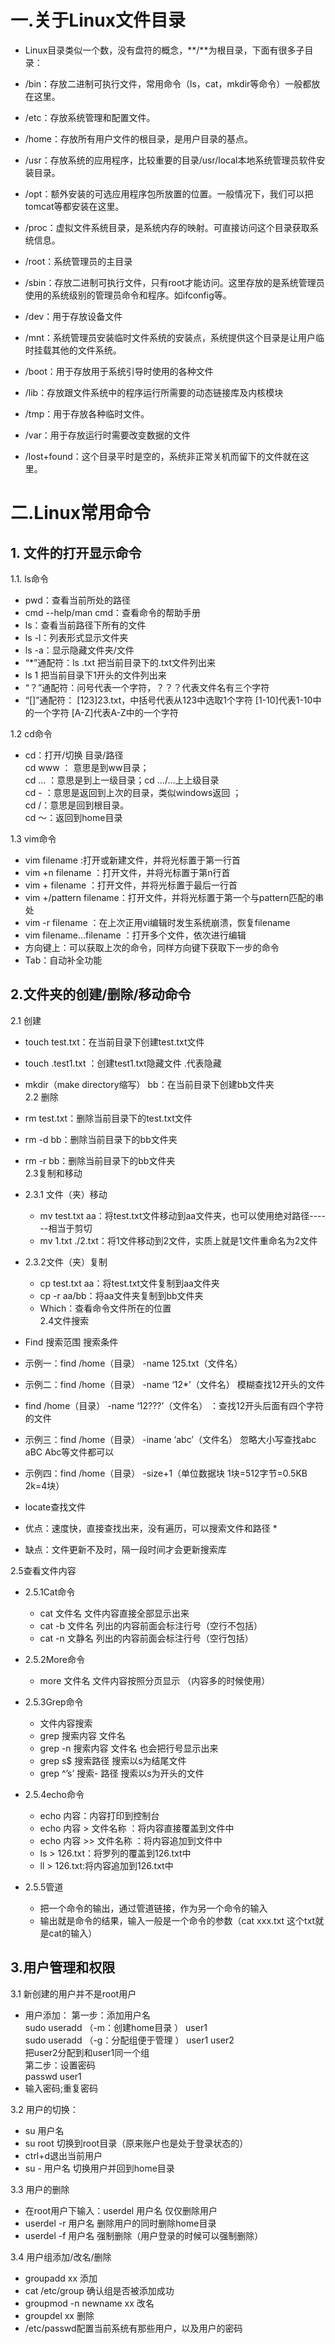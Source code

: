 # 一.关于Linux文件目录
  * Linux目录类似一个数，没有盘符的概念，**/**为根目录，下面有很多子目录：

  * /bin：存放二进制可执行文件，常用命令（ls，cat，mkdir等命令）一般都放在这里。

  * /etc：存放系统管理和配置文件。

  * /home：存放所有用户文件的根目录，是用户目录的基点。

  * /usr：存放系统的应用程序，比较重要的目录/usr/local本地系统管理员软件安装目录。

  * /opt：额外安装的可选应用程序包所放置的位置。一般情况下，我们可以把tomcat等都安装在这里。

  * /proc：虚拟文件系统目录，是系统内存的映射。可直接访问这个目录获取系统信息。

  * /root：系统管理员的主目录

  * /sbin：存放二进制可执行文件，只有root才能访问。这里存放的是系统管理员使用的系统级别的管理员命令和程序。如ifconfig等。

  * /dev：用于存放设备文件

  * /mnt：系统管理员安装临时文件系统的安装点，系统提供这个目录是让用户临时挂载其他的文件系统。

  * /boot：用于存放用于系统引导时使用的各种文件

  * /lib：存放跟文件系统中的程序运行所需要的动态链接库及内核模块

  * /tmp：用于存放各种临时文件。

  * /var：用于存放运行时需要改变数据的文件

  * /lost+found：这个目录平时是空的，系统非正常关机而留下的文件就在这里。

# 二.Linux常用命令
## 1. 文件的打开显示命令
1.1. ls命令  
   * pwd：查看当前所处的路径   
   *  cmd --help/man cmd：查看命令的帮助手册   
   * ls：查看当前路径下所有的文件   
   * ls -l：列表形式显示文件夹  
   * ls -a：显示隐藏文件夹/文件  
   * “*”通配符：ls .txt 把当前目录下的.txt文件列出来  
   * ls 1 把当前目录下1开头的文件列出来  
   * “？”通配符：问号代表一个字符，？？？代表文件名有三个字符  
   * “[]”通配符：
     [123]23.txt，中括号代表从123中选取1个字符
     [1-10]代表1-10中的一个字符
     [A-Z]代表A-Z中的一个字符  
     
1.2 cd命令
   * cd：打开/切换 目录/路径  
   cd www ： 意思是到ww目录；  
   cd … ：意思是到上一级目录；cd …/…上上级目录  
   cd - ：意思是返回到上次的目录，类似windows返回 ；  
   cd /：意思是回到根目录。  
   cd ～：返回到home目录  
   
1.3 vim命令  
   * vim filename :打开或新建文件，并将光标置于第一行首  
   * vim +n filename ：打开文件，并将光标置于第n行首  
   * vim + filename ：打开文件，并将光标置于最后一行首  
   * vim +/pattern filename：打开文件，并将光标置于第一个与pattern匹配的串处  
   * vim -r filename ：在上次正用vi编辑时发生系统崩溃，恢复filename  
   * vim filename…filename ：打开多个文件，依次进行编辑  
   * 方向键上：可以获取上次的命令，同样方向键下获取下一步的命令  
   * Tab：自动补全功能  

## 2.文件夹的创建/删除/移动命令
  2.1 创建  
  * touch test.txt：在当前目录下创建test.txt文件  
  * touch .test1.txt ：创建test1.txt隐藏文件 .代表隐藏  
  * mkdir（make directory缩写） bb：在当前目录下创建bb文件夹  
2.2 删除  
  * rm test.txt：删除当前目录下的test.txt文件  
  * rm -d bb：删除当前目录下的bb文件夹  
  * rm -r bb：删除当前目录下的bb文件夹  
2.3复制和移动  
  * 2.3.1 文件（夹）移动  
      - mv test.txt aa：将test.txt文件移动到aa文件夹，也可以使用绝对路径------相当于剪切  
      - mv 1.txt ./2.txt：将1文件移动到2文件，实质上就是1文件重命名为2文件  
  * 2.3.2文件（夹）复制  
      - cp test.txt aa：将test.txt文件复制到aa文件夹  
      - cp -r aa/bb：将aa文件夹复制到bb文件夹
      - Which：查看命令文件所在的位置  
2.4文件搜索
  * Find 搜索范围 搜索条件  
  * 示例一：find /home（目录） -name 125.txt（文件名）  
  * 示例二：find /home（目录） -name ‘12*’（文件名） 模糊查找12开头的文件  

  * find /home（目录） -name ‘12???’（文件名） ：查找12开头后面有四个字符的文件  
  * 示例三：find /home（目录） -iname ‘abc’（文件名） 忽略大小写查找abc aBC Abc等文件都可以  
  * 示例四：find /home（目录） -size+1（单位数据块 1块=512字节=0.5KB 2k=4块）  

  * locate查找文件  
  * 优点：速度快，直接查找出来，没有遍历，可以搜索文件和路径  * 
  * 缺点：文件更新不及时，隔一段时间才会更新搜索库  

2.5查看文件内容
   * 2.5.1Cat命令
      - cat 文件名 文件内容直接全部显示出来  
      - cat -b 文件名 列出的内容前面会标注行号（空行不包括）  
      - cat -n 文静名 列出的内容前面会标注行号（空行包括）   

   * 2.5.2More命令
      - more 文件名 文件内容按照分页显示 （内容多的时候使用）  

   * 2.5.3Grep命令
      - 文件内容搜索  
      - grep 搜索内容 文件名  
      - grep -n 搜索内容 文件名 也会把行号显示出来  
      - grep s$ 搜索路径 搜索以s为结尾文件  
      - grep ^’s’ 搜索- 路径 搜索以s为开头的文件  

   * 2.5.4echo命令
      - echo 内容：内容打印到控制台  
      - echo 内容 > 文件名称 ：将内容直接覆盖到文件中  
      - echo 内容 >> 文件名称 ：将内容追加到文件中  
      - ls > 126.txt：将罗列的覆盖到126.txt中  
      - ll > 126.txt:将内容追加到126.txt中  

  * 2.5.5管道
      - 把一个命令的输出，通过管道链接，作为另一个命令的输入  
      - 输出就是命令的结果，输入一般是一个命令的参数（cat xxx.txt 这个txt就是cat的输入）  

## 3.用户管理和权限
3.1 新创建的用户并不是root用户
  * 用户添加：
        第一步：添加用户名  
        sudo useradd （-m：创建home目录 ） user1  
        sudo useradd （-g：分配组便于管理 ） user1 user2  
        把user2分配到和user1同一个组  
        第二步：设置密码  
        passwd user1  
  * 输入密码;重复密码  

3.2 用户的切换：  
  * su 用户名  
  * su root 切换到root目录（原来账户也是处于登录状态的）  
  * ctrl+d退出当前用户  
  * su - 用户名 切换用户并回到home目录  

3.3 用户的删除  
  * 在root用户下输入：userdel 用户名 仅仅删除用户  
  * userdel -r 用户名 删除用户的同时删除home目录  
  * userdel -f 用户名 强制删除（用户登录的时候可以强制删除）  

3.4 用户组添加/改名/删除  
  * groupadd xx 添加  
  * cat /etc/group 确认组是否被添加成功
  * groupmod -n newname xx 改名  
  * groupdel xx 删除  
  * /etc/passwd配置当前系统有那些用户，以及用户的密码  

